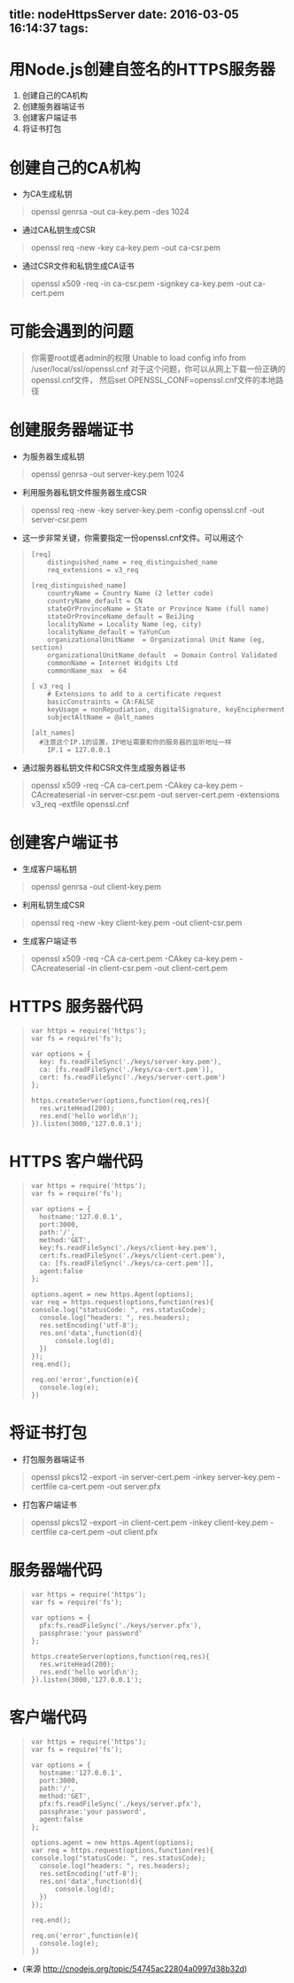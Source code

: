 title: nodeHttpsServer
date: 2016-03-05 16:14:37
tags:
---

# 用Node.js创建自签名的HTTPS服务器

1. 创建自己的CA机构
2. 创建服务器端证书
3. 创建客户端证书
4. 将证书打包

# 创建自己的CA机构

* 为CA生成私钥

> openssl genrsa -out ca-key.pem -des 1024

* 通过CA私钥生成CSR

> openssl req -new -key ca-key.pem -out ca-csr.pem

* 通过CSR文件和私钥生成CA证书

> openssl x509 -req -in ca-csr.pem -signkey ca-key.pem -out ca-cert.pem

# 可能会遇到的问题

> 你需要root或者admin的权限
> Unable to load config info from /user/local/ssl/openssl.cnf
> 对于这个问题，你可以从网上下载一份正确的openssl.cnf文件，
> 然后set OPENSSL_CONF=openssl.cnf文件的本地路径

# 创建服务器端证书

* 为服务器生成私钥

> openssl genrsa -out server-key.pem 1024

* 利用服务器私钥文件服务器生成CSR

> openssl req -new -key server-key.pem -config openssl.cnf -out server-csr.pem

* 这一步非常关键，你需要指定一份openssl.cnf文件。可以用这个

>     [req]  
>         distinguished_name = req_distinguished_name  
>         req_extensions = v3_req  
>        
>     [req_distinguished_name]  
>         countryName = Country Name (2 letter code)  
>         countryName_default = CN  
>         stateOrProvinceName = State or Province Name (full name)  
>         stateOrProvinceName_default = BeiJing  
>         localityName = Locality Name (eg, city)  
>         localityName_default = YaYunCun  
>         organizationalUnitName  = Organizational Unit Name (eg, section)  
>         organizationalUnitName_default  = Domain Control Validated  
>         commonName = Internet Widgits Ltd  
>         commonName_max  = 64  
>       
>     [ v3_req ]  
>         # Extensions to add to a certificate request  
>         basicConstraints = CA:FALSE  
>         keyUsage = nonRepudiation, digitalSignature, keyEncipherment  
>         subjectAltName = @alt_names  
>   
>     [alt_names]  
> 	    #注意这个IP.1的设置，IP地址需要和你的服务器的监听地址一样
>         IP.1 = 127.0.0.1

* 通过服务器私钥文件和CSR文件生成服务器证书

> openssl x509 -req -CA ca-cert.pem -CAkey ca-key.pem -CAcreateserial -in server-csr.pem -out server-cert.pem -extensions v3_req -extfile openssl.cnf

# 创建客户端证书

* 生成客户端私钥

> openssl genrsa -out client-key.pem

* 利用私钥生成CSR

> openssl req -new -key client-key.pem -out client-csr.pem

* 生成客户端证书

> openssl x509 -req -CA ca-cert.pem -CAkey ca-key.pem -CAcreateserial -in client-csr.pem -out client-cert.pem

# HTTPS 服务器代码

>     var https = require('https');
>     var fs = require('fs');
>     
>     var options = {
>     	key: fs.readFileSync('./keys/server-key.pem'),
>     	ca: [fs.readFileSync('./keys/ca-cert.pem')],
>     	cert: fs.readFileSync('./keys/server-cert.pem')
>     };
>     
>     https.createServer(options,function(req,res){
>     	res.writeHead(200);
>     	res.end('hello world\n');
>     }).listen(3000,'127.0.0.1');

# HTTPS 客户端代码

>     
>     var https = require('https');
>     var fs = require('fs');
>     
>     var options = {
>     	hostname:'127.0.0.1',
>     	port:3000,
>     	path:'/',
>     	method:'GET',
>     	key:fs.readFileSync('./keys/client-key.pem'),
>     	cert:fs.readFileSync('./keys/client-cert.pem'),
>     	ca: [fs.readFileSync('./keys/ca-cert.pem')],
>     	agent:false
>     };
>     
>     options.agent = new https.Agent(options);
>     var req = https.request(options,function(res){
>     console.log("statusCode: ", res.statusCode);
>       console.log("headers: ", res.headers);
>     	res.setEncoding('utf-8');
>     	res.on('data',function(d){
>     		console.log(d);
>     	})
>     });
>     req.end();
>     
>     req.on('error',function(e){
>     	console.log(e);
>     }) 

# 将证书打包

* 打包服务器端证书

> openssl pkcs12 -export -in server-cert.pem -inkey server-key.pem -certfile ca-cert.pem -out server.pfx

* 打包客户端证书

> openssl pkcs12 -export -in client-cert.pem -inkey client-key.pem -certfile ca-cert.pem -out client.pfx

# 服务器端代码

>     var https = require('https');
>     var fs = require('fs');
>     
>     var options = {
>     	pfx:fs.readFileSync('./keys/server.pfx'),
>     	passphrase:'your password'
>     };
>     
>     https.createServer(options,function(req,res){
>     	res.writeHead(200);
>     	res.end('hello world\n');
>     }).listen(3000,'127.0.0.1');

# 客户端代码

>     
>     var https = require('https');
>     var fs = require('fs');
>     
>     var options = {
>     	hostname:'127.0.0.1',
>     	port:3000,
>     	path:'/',
>     	method:'GET',
>     	pfx:fs.readFileSync('./keys/server.pfx'),
>     	passphrase:'your password',
>     	agent:false
>     };
>     
>     options.agent = new https.Agent(options);
>     var req = https.request(options,function(res){
>     console.log("statusCode: ", res.statusCode);
>       console.log("headers: ", res.headers);
>     	res.setEncoding('utf-8');
>     	res.on('data',function(d){
>     		console.log(d);
>     	})
>     });
>     
>     req.end();
>     
>     req.on('error',function(e){
>     	console.log(e);
>     })


* (来源 http://cnodejs.org/topic/54745ac22804a0997d38b32d)
